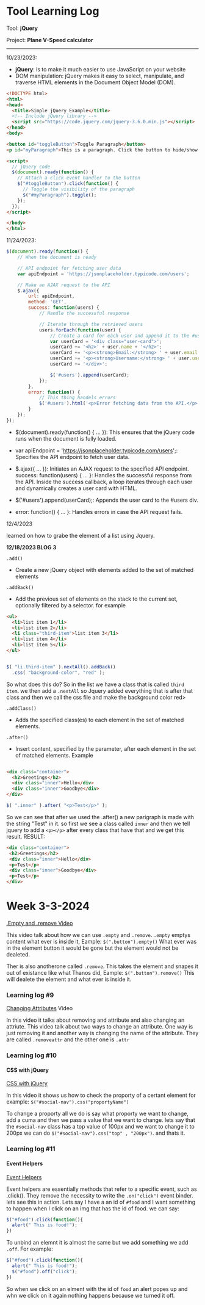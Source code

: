 # Tool Learning Log

Tool: **jQuery**

Project: **Plane V-Speed calculator**

---

10/23/2023:
* **jQuery**: is to make it much easier to use JavaScript on your website
* DOM manipulation: jQuery makes it easy to select, manipulate, and traverse HTML elements in the Document Object Model (DOM).

```html
<!DOCTYPE html>
<html>
<head>
  <title>Simple jQuery Example</title>
  <!-- Include jQuery library -->
  <script src="https://code.jquery.com/jquery-3.6.0.min.js"></script>
</head>
<body>

<button id="toggleButton">Toggle Paragraph</button>
<p id="myParagraph">This is a paragraph. Click the button to hide/show me.</p>

<script>
  // jQuery code
  $(document).ready(function() {
    // Attach a click event handler to the button
    $("#toggleButton").click(function() {
      // Toggle the visibility of the paragraph
      $("#myParagraph").toggle();
    });
  });
</script>

</body>
</html>
```

11/24/2023:


```js
$(document).ready(function() {
    // When the document is ready

    // API endpoint for fetching user data
    var apiEndpoint = 'https://jsonplaceholder.typicode.com/users';

    // Make an AJAX request to the API
    $.ajax({
        url: apiEndpoint,
        method: 'GET',
        success: function(users) {
            // Handle the successful response

            // Iterate through the retrieved users
            users.forEach(function(user) {
                // Create a card for each user and append it to the #users div
                var userCard = '<div class="user-card">';
                userCard += '<h2>' + user.name + '</h2>';
                userCard += '<p><strong>Email:</strong> ' + user.email + '</p>';
                userCard += '<p><strong>Username:</strong> ' + user.username + '</p>';
                userCard += '</div>';

                $('#users').append(userCard);
            });
        },
        error: function() {
            // This thing handels errors
            $('#users').html('<p>Error fetching data from the API.</p>');
        }
    });
});
```
* $(document).ready(function() { ... }): This ensures that the jQuery code runs when the document is fully loaded.

* var apiEndpoint = 'https://jsonplaceholder.typicode.com/users';: Specifies the API endpoint to fetch user data.

* $.ajax({ ... }): Initiates an AJAX request to the specified API endpoint.
success: function(users) { ... }: Handles the successful response from the API.
Inside the success callback, a loop iterates through each user and dynamically creates a user card with HTML.

* $('#users').append(userCard);: Appends the user card to the #users div.
* error: function() { ... }: Handles errors in case the API request fails.



12/4/2023

learned on how to grabe the element of a list using Jquery.

**12/18/2023 BLOG 3**

`.add()`
* Create a new jQuery object with elements added to the set of matched elements


`.addBack()`
* Add the previous set of elements on the stack to the current set, optionally filtered by a selector.
for example
```html
<ul>
  <li>list item 1</li>
  <li>list item 2</li>
  <li class="third-item">list item 3</li>
  <li>list item 4</li>
  <li>list item 5</li>
</ul>
```
```javascript

$( "li.third-item" ).nextAll().addBack()
  .css( "background-color", "red" );
  ```
  So what does this do? So in the list we have a class that is called `third item`. we then add a `.nextAll` so Jquery added everything that is after that class and then we call the css file and make the background color red>


`.addClass()`
* Adds the specified class(es) to each element in the set of matched elements.


`.after()`
* Insert content, specified by the parameter, after each element in the set of matched elements.
Example
```html

<div class="container">
  <h2>Greetings</h2>
  <div class="inner">Hello</div>
  <div class="inner">Goodbye</div>
</div>
```
```js
$( ".inner" ).after( "<p>Test</p>" );
```
 So we can see that after we used the .after() a new parigraph is made with the string "Test" in it.
 so first we see a class called `inner` and then we tell jquery to add a `<p></p>` after every class that have that and we get this
 result.
 RESULT:
 ```html
 <div class="container">
  <h2>Greetings</h2>
  <div class="inner">Hello</div>
  <p>Test</p>
  <div class="inner">Goodbye</div>
  <p>Test</p>
</div>

```
# Week 3-3-2024
[.Empty and .remove Video](https://www.youtube.com/watch?v=nYBa0UGLn4g&list=PL4cUxeGkcC9hNUJ0j6ccnOAcJIPoTRpO4&index=11)

This video talk about how we can use `.empty` and `.remove`. `.empty` emptys content what ever is inside it, Eample:
`$(".button").empty()`
What ever was in the element button it would be gone but the element would not be dealeted.


Ther is also anotherone called `.remove`. This takes the element and snapes it out of existance like what Thanos did, Eample:
`$(".button").remove()`
This will dealete the element and what ever is inside it.

### Learning log #9
[Changing Attributes](https://www.youtube.com/watch?v=VYbRyVh803I&list=PL4cUxeGkcC9hNUJ0j6ccnOAcJIPoTRpO4&index=12) Video

In this video it talks about removing and attribute and also changing an attriute. This video talk about two ways to change an attribute. One way is just removing it and another way is changing the name of the attribute. They are called `.removeattr` and the other one is `.attr`

### Learning log #10

#### CSS with jQuery
  [CSS with jQuery](https://www.youtube.com/watch?v=Z-Ihvvy93bw&list=PL4cUxeGkcC9hNUJ0j6ccnOAcJIPoTRpO4&index=13)

  In this video it shows us how to check the proporty of a certant element for example:
  `$("#social-nav").css("proportyName")`

  To change a proporty all we do is say what proporty we want to change, add a cuma and then we pass a value that we want to change. lets say that the `#social-nav` class has a top value of 100px and we want to change it to 200px we can do `$("#social-nav").css("top" , "200px")`. and thats it.



  ### Learning log #11
  #### Event Helpers
  [Event Helpers](https://www.youtube.com/watch?v=nJ8mj9w-qEk&list=PL4cUxeGkcC9hNUJ0j6ccnOAcJIPoTRpO4&index=16)

Event helpers are essentially methods that refer to a specific event, such as .click(). They remove the necessity to write the `.on("click")` event binder. lets see this in action.
Lets say I have a an id of `#food` and I want something to happen when I click on an img that has the id of food. we can say:
```js
$("#food").click(function(){
  alert(" This is food!");
})
```
To unbind an elemnt it is almost the same but we add something we add `.off`. For example:
```js
$("#food").click(function(){
  alert(" This is food!");
  $("#food").off("click");
})
```
So when we click on an elment with the id of `food` an alert popes up and whn we click on it again nothing happens because we turned it off.




<!--
* Links you used today (websites, videos, etc)
* Things you tried, progress you made, etc
* Challenges, a-ha moments, etc
* Questions you still have
* What you're going to try next
-->



